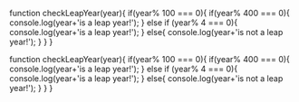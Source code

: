 function checkLeapYear(year){
    if(year% 100 === 0){
      if(year% 400 === 0){
console.log(year+'is a leap year!');
}
else if (year% 4 === 0){
console.log(year+'is a leap year!');
}
else{
console.log(year+'is not a leap year!');
  }
 }
}






function checkLeapYear(year){
    if(year% 100 === 0){
      if(year% 400 === 0){
console.log(year+'is a leap year!');
}
else if (year% 4 === 0){
console.log(year+'is a leap year!');
}
else{
console.log(year+'is not a leap year!');
  }
 }
}
